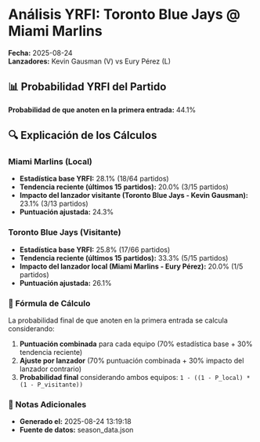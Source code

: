 # Análisis YRFI: Toronto Blue Jays @ Miami Marlins

**Fecha:** 2025-08-24  
**Lanzadores:** Kevin Gausman (V) vs Eury Pérez (L)

## 📊 Probabilidad YRFI del Partido

**Probabilidad de que anoten en la primera entrada:** 44.1%

## 🔍 Explicación de los Cálculos

### Miami Marlins (Local)
- **Estadística base YRFI:** 28.1% (18/64 partidos)
- **Tendencia reciente (últimos 15 partidos):** 20.0% (3/15 partidos)
- **Impacto del lanzador visitante (Toronto Blue Jays - Kevin Gausman):** 23.1% (3/13 partidos)
- **Puntuación ajustada:** 24.3%

### Toronto Blue Jays (Visitante)
- **Estadística base YRFI:** 25.8% (17/66 partidos)
- **Tendencia reciente (últimos 15 partidos):** 33.3% (5/15 partidos)
- **Impacto del lanzador local (Miami Marlins - Eury Pérez):** 20.0% (1/5 partidos)
- **Puntuación ajustada:** 26.1%

### 📝 Fórmula de Cálculo

La probabilidad final de que anoten en la primera entrada se calcula considerando:
1. **Puntuación combinada** para cada equipo (70% estadística base + 30% tendencia reciente)
2. **Ajuste por lanzador** (70% puntuación combinada + 30% impacto del lanzador contrario)
3. **Probabilidad final** considerando ambos equipos: `1 - ((1 - P_local) * (1 - P_visitante))`

### 📌 Notas Adicionales

- **Generado el:** 2025-08-24 13:19:18
- **Fuente de datos:** season_data.json
